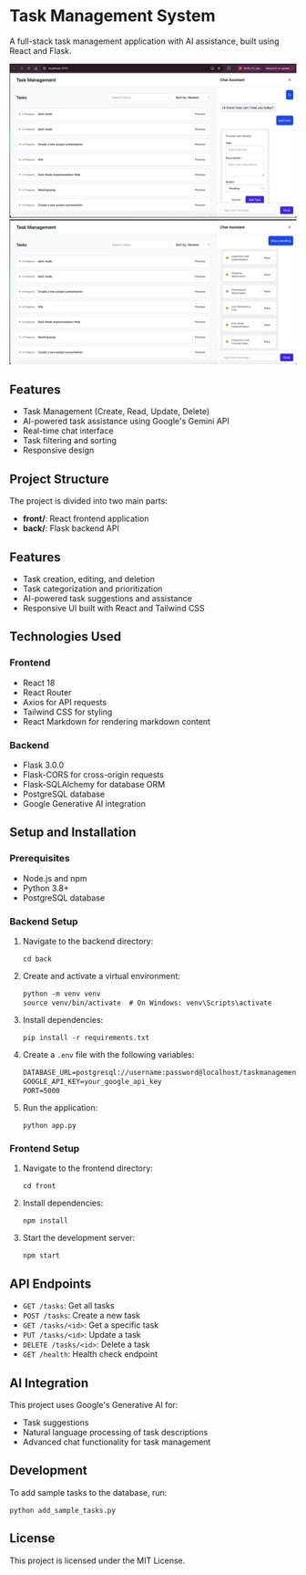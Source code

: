 # Task Management System

A full-stack task management application with AI assistance, built using React and Flask.

![Task Management Dashboard](.github/assets/dashboard1.png)
![Task Management Dashboard](.github/assets/dashboard2.png)



## Features

- Task Management (Create, Read, Update, Delete)
- AI-powered task assistance using Google's Gemini API
- Real-time chat interface
- Task filtering and sorting
- Responsive design



## Project Structure

The project is divided into two main parts:

- **front/**: React frontend application
- **back/**: Flask backend API

## Features

- Task creation, editing, and deletion
- Task categorization and prioritization
- AI-powered task suggestions and assistance
- Responsive UI built with React and Tailwind CSS

## Technologies Used

### Frontend
- React 18
- React Router
- Axios for API requests
- Tailwind CSS for styling
- React Markdown for rendering markdown content

### Backend
- Flask 3.0.0
- Flask-CORS for cross-origin requests
- Flask-SQLAlchemy for database ORM
- PostgreSQL database
- Google Generative AI integration

## Setup and Installation

### Prerequisites
- Node.js and npm
- Python 3.8+
- PostgreSQL database

### Backend Setup
1. Navigate to the backend directory:
   ```
   cd back
   ```

2. Create and activate a virtual environment:
   ```
   python -m venv venv
   source venv/bin/activate  # On Windows: venv\Scripts\activate
   ```

3. Install dependencies:
   ```
   pip install -r requirements.txt
   ```

4. Create a `.env` file with the following variables:
   ```
   DATABASE_URL=postgresql://username:password@localhost/taskmanagement
   GOOGLE_API_KEY=your_google_api_key
   PORT=5000
   ```

5. Run the application:
   ```
   python app.py
   ```

### Frontend Setup
1. Navigate to the frontend directory:
   ```
   cd front
   ```

2. Install dependencies:
   ```
   npm install
   ```

3. Start the development server:
   ```
   npm start
   ```

## API Endpoints

- `GET /tasks`: Get all tasks
- `POST /tasks`: Create a new task
- `GET /tasks/<id>`: Get a specific task
- `PUT /tasks/<id>`: Update a task
- `DELETE /tasks/<id>`: Delete a task
- `GET /health`: Health check endpoint

## AI Integration

This project uses Google's Generative AI for:
- Task suggestions
- Natural language processing of task descriptions
- Advanced chat functionality for task management

## Development

To add sample tasks to the database, run:
```
python add_sample_tasks.py
```

## License

This project is licensed under the MIT License. 
